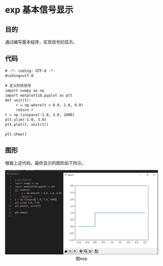 # exp 基本信号显示

## 目的
通过编写基本程序，实现信号的显示。
## 代码
```
# -*- coding: UTF-8 -*-
#coding=utf-8

# 定义阶跃信号
import numpy as np
import matplotlib.pyplot as plt
def unit(t):
     r = np.where(t > 0.0, 1.0, 0.0)
     return r 
t = np.linspace(-1.0, 3.0, 1000)
plt.ylim(-1.0, 3.0)
plt.plot(t, unit(t))

plt.show()

```

## 图形
根据上述代码，最终显示的图形如下所示。
<center>
  <img src="https://github.com/lkmnlkmn/lkmnlkmn.github.io/blob/main/%E5%9F%BA%E6%9C%AC%E8%BF%9E%E7%BB%AD%E4%BF%A1%E5%8F%B7/%E9%98%B6%E8%B7%83/%E5%9B%BE%E7%89%872.png" > 
  图exp 
</center>
